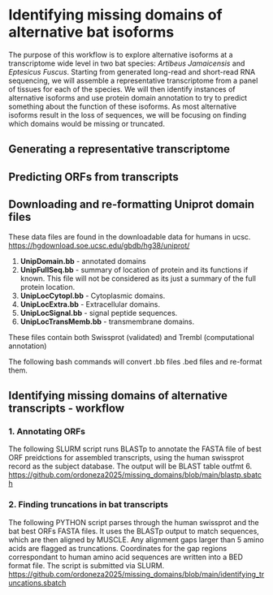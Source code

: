 # Identifying missing domains of alternative bat isoforms 
The purpose of this workflow is to explore alternative isoforms at a transcriptome wide level in two bat species: *Artibeus Jamaicensis* and *Eptesicus Fuscus*. Starting from generated long-read and short-read RNA sequencing, we will assemble a representative transcriptome from a panel of tissues for each of the species. We will then identify instances of alternative isoforms and use protein domain annotation to try to predict something about the function of these isoforms. As most alternative isoforms result in the loss of sequences, we will be focusing on finding which domains would be missing or truncated.    
## Generating a representative transcriptome
## Predicting ORFs from transcripts
## Downloading and re-formatting Uniprot domain files 

These data files are found in the downloadable data for humans in ucsc. 
https://hgdownload.soe.ucsc.edu/gbdb/hg38/uniprot/

1. **UnipDomain.bb** - annotated domains
2. **UnipFullSeq.bb** - summary of location of protein and its functions if known. This file will not be considered as its just a summary of the full protein location. 
3. **UnipLocCytopl.bb** - Cytoplasmic domains.
4. **UnipLocExtra.bb** - Extracellular domains.
5. **UnipLocSignal.bb** - signal peptide sequences. 
6. **UnipLocTransMemb.bb** - transmembrane domains.

These files contain both Swissprot (validated) and Trembl (computational annotation) 

The following bash commands will convert .bb files .bed files and re-format them. 
   
## Identifying missing domains of alternative transcripts - workflow

### 1. Annotating ORFs

The following SLURM script runs BLASTp to annotate the FASTA file of best ORF preidctions for assembled transcripts, using the human swissprot record as the subject database. The output will be BLAST table outfmt 6. 
https://github.com/ordoneza2025/missing_domains/blob/main/blastp.sbatch

### 2. Finding truncations in bat transcripts

The following PYTHON script parses through the human swissprot and the bat best ORFs FASTA files. It uses the BLASTp output to match sequences, which are then aligned by MUSCLE. Any alignment gaps larger than 5 amino acids are flagged as truncations. Coordinates for the gap regions correspondant to human amino acid sequences are written into a BED format file. The script is submitted via SLURM.
https://github.com/ordoneza2025/missing_domains/blob/main/identifying_truncations.sbatch






